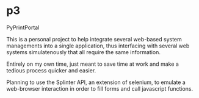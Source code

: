 # p3
PyPrintPortal


This is a personal project to help integrate several web-based system managements into a single application, 
thus interfacing with several web systems simulatenously that all require the same information. 

Entirely on my own time, just meant to save time at work and make a tedious process quicker and easier.

Planning to use the Splinter API, an extension of selenium, to emulate a web-browser interaction in order to 
fill forms and call javascript functions. 
